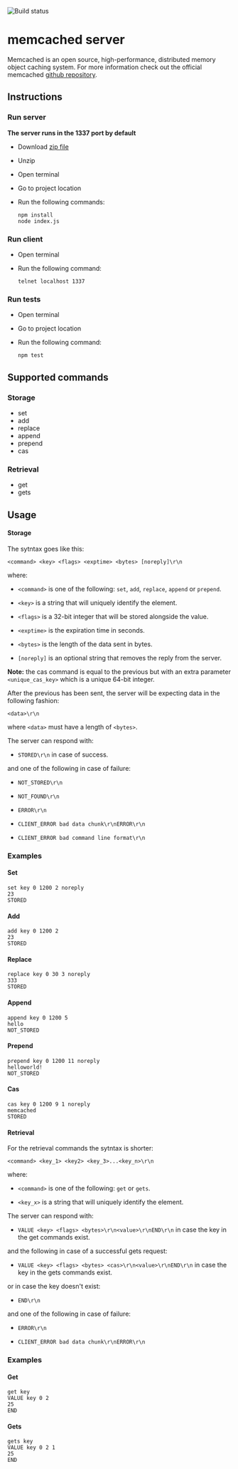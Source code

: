 ![Build status](https://github.com/rafapirotto/memcached/actions/workflows/node.js.yml/badge.svg)


# memcached server

Memcached is an open source, high-performance, distributed memory object caching system. For more information check out the official memcached [github repository](https://github.com/memcached/memcached).

## Instructions
### Run server

**The server runs in the 1337 port by default**

* Download [zip file](https://github.com/rafapirotto/memcached/archive/master.zip)

* Unzip

* Open terminal

* Go to project location

* Run the following commands:

      npm install
      node index.js

### Run client

* Open terminal

* Run the following command:

      telnet localhost 1337
    
### Run tests

* Open terminal
* Go to project location
* Run the following command:

      npm test

## Supported commands
### Storage

* set
* add
* replace
* append
* prepend
* cas
### Retrieval

* get
* gets

## Usage

#### Storage

The sytntax goes like this:

`<command> <key> <flags> <exptime> <bytes> [noreply]\r\n`

where:

* `<command>` is one of the following: `set`, `add`, `replace`, `append` or `prepend`.

* `<key>` is a string that will uniquely identify the element.

* `<flags>` is a 32-bit integer that will be stored alongside the value.

* `<exptime>` is the expiration time in seconds.

* `<bytes>` is the length of the data sent in bytes.

* `[noreply]` is an optional string that removes the reply from the server.

**Note:** the cas command is equal to the previous but with an extra parameter `<unique_cas_key>` which is a unique 64-bit integer.

After the previous has been sent, the server will be expecting data in the following fashion:

`<data>\r\n`

where `<data>` must have a length of `<bytes>`.

The server can respond with:

* `STORED\r\n` in case of success.

and one of the following in case of failure:

* `NOT_STORED\r\n`

* `NOT_FOUND\r\n`

* `ERROR\r\n`

* `CLIENT_ERROR bad data chunk\r\nERROR\r\n`

* `CLIENT_ERROR bad command line format\r\n`

### Examples

#### Set

    set key 0 1200 2 noreply
    23
    STORED

#### Add

    add key 0 1200 2
    23
    STORED

#### Replace

    replace key 0 30 3 noreply
    333
    STORED

#### Append

    append key 0 1200 5
    hello
    NOT_STORED   

#### Prepend

    prepend key 0 1200 11 noreply
    helloworld!
    NOT_STORED 

#### Cas

    cas key 0 1200 9 1 noreply
    memcached
    STORED        

#### Retrieval

For the retrieval commands the sytntax is shorter:

`<command> <key_1> <key2> <key_3>...<key_n>\r\n`

where:

* `<command>` is one of the following: `get` or `gets`.

* `<key_x>` is a string that will uniquely identify the element.

The server can respond with:

* `VALUE <key> <flags> <bytes>\r\n<value>\r\nEND\r\n` in case the key in the get commands exist.

and the following in case of a successful gets request:

* `VALUE <key> <flags> <bytes> <cas>\r\n<value>\r\nEND\r\n` in case the key in the gets commands exist.

or in case the key doesn't exist:

* `END\r\n`

and one of the following in case of failure:

* `ERROR\r\n`

* `CLIENT_ERROR bad data chunk\r\nERROR\r\n`

### Examples

#### Get

    get key
    VALUE key 0 2
    25
    END
    
#### Gets

    gets key
    VALUE key 0 2 1
    25
    END
    